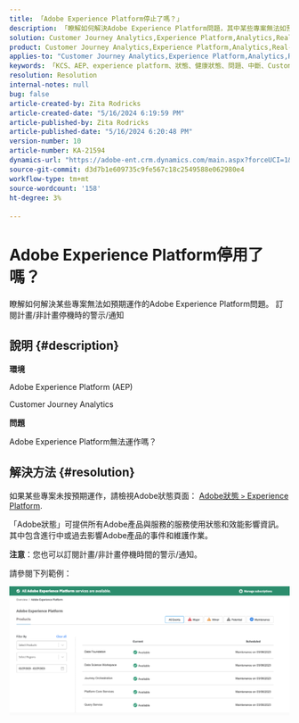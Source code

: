 ```yaml
---
title: 「Adobe Experience Platform停止了嗎？」
description: 「瞭解如何解決Adobe Experience Platform問題，其中某些專案無法如預期運作。 訂閱計畫/非計畫停機時的警示/通知」
solution: Customer Journey Analytics,Experience Platform,Analytics,Real-Time Customer Data Platform
product: Customer Journey Analytics,Experience Platform,Analytics,Real-Time Customer Data Platform
applies-to: "Customer Journey Analytics,Experience Platform,Analytics,Real-Time Customer Data Platform"
keywords: 「KCS、AEP、experience platform、狀態、健康狀態、問題、中斷、Customer Journey Analytics、experience platform中斷」
resolution: Resolution
internal-notes: null
bug: false
article-created-by: Zita Rodricks
article-created-date: "5/16/2024 6:19:59 PM"
article-published-by: Zita Rodricks
article-published-date: "5/16/2024 6:20:48 PM"
version-number: 10
article-number: KA-21594
dynamics-url: "https://adobe-ent.crm.dynamics.com/main.aspx?forceUCI=1&pagetype=entityrecord&etn=knowledgearticle&id=5710a4e6-b013-ef11-9f89-6045bd0298d4"
source-git-commit: d3d7b1e609735c9fe567c18c2549588e062980e4
workflow-type: tm+mt
source-wordcount: '158'
ht-degree: 3%

---
```


# Adobe Experience Platform停用了嗎？


瞭解如何解決某些專案無法如預期運作的Adobe Experience Platform問題。 訂閱計畫/非計畫停機時的警示/通知

## 說明 {#description}


<b>環境</b>

Adobe Experience Platform (AEP)

Customer Journey Analytics

<b>問題</b>

Adobe Experience Platform無法運作嗎？


## 解決方法 {#resolution}


如果某些專案未按預期運作，請檢視Adobe狀態頁面： [Adobe狀態 `>`  Experience Platform](https://status.adobe.com/cloud/experience_platform#/).

「Adobe狀態」可提供所有Adobe產品與服務的服務使用狀態和效能影響資訊。 其中包含進行中或過去影響Adobe產品的事件和維護作業。

<b>注意</b>：您也可以訂閱計畫/非計畫停機時間的警示/通知。

請參閱下列範例：

![](assets/dc4ebf6a-94b6-ed11-83fe-6045bd006a22.png)
